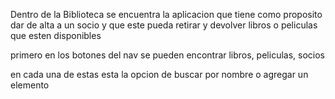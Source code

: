 Dentro de la Biblioteca se encuentra la aplicacion que tiene como proposito dar de alta a un socio y que este pueda retirar y devolver libros o peliculas que esten disponibles

primero en los botones del nav se pueden encontrar libros, peliculas, socios

en cada una de estas esta la opcion de buscar por nombre o agregar un elemento

